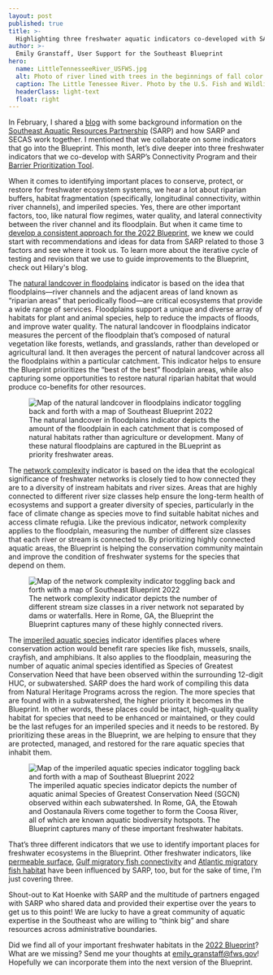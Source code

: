 ```yaml
---
layout: post
published: true
title: >-
  Highlighting three freshwater aquatic indicators co-developed with SARP
author: >-
  Emily Granstaff, User Support for the Southeast Blueprint
hero:
  name: LittleTennesseeRiver_USFWS.jpg
  alt: Photo of river lined with trees in the beginnings of fall color.
  caption: The Little Tenessee River. Photo by the U.S. Fish and Wildlife Service.
  headerClass: light-text
  float: right
---
```

In February, I shared a [blog](https://secassoutheast.org/2023/02/24/A-tale-of-two-partnerships-how-SARP-and-SECAS-work-together.html) with some background information on the [Southeast Aquatic Resources Partnership](https://southeastaquatics.net/) (SARP) and how SARP and SECAS work together. I mentioned that we collaborate on some indicators that go into the Blueprint. This month, let’s dive deeper into three freshwater indicators that we co-develop with SARP’s Connectivity Program and their [Barrier Prioritization Tool](https://connectivity.sarpdata.com/). <!--more-->

When it comes to identifying important places to conserve, protect, or restore for freshwater ecosystem systems, we hear a lot about riparian buffers, habitat fragmentation (specifically, longitudinal connectivity, within river channels), and imperiled species. Yes, there are other important factors, too, like natural flow regimes, water quality, and lateral connectivity between the river channel and its floodplain. But when it came time to [develop a consistent approach for the 2022 Blueprint](http://secassoutheast.org/2021/03/12/New-approach-to-Southeast-Blueprint-in-2022.html), we knew we could start with recommendations and ideas for data from SARP related to those 3 factors and see where it took us. To learn more about the iterative cycle of testing and revision that we use to guide improvements to the Blueprint, check out Hilary's blog.

The [natural landcover in floodplains](https://secas-fws.hub.arcgis.com/maps/fws::natural-landcover-in-floodplains-southeast-blueprint-indicator/explore) indicator is based on the idea that floodplains—river channels and the adjacent areas of land known as “riparian areas” that periodically flood—are critical ecosystems that provide a wide range of services. Floodplains support a unique and diverse array of habitats for plant and animal species, help to reduce the impacts of floods, and improve water quality. The natural landcover in floodplains indicator measures the percent of the floodplain that’s composed of natural vegetation like forests, wetlands, and grasslands, rather than developed or agricultural land. It then averages the percent of natural landcover across all the floodplains within a particular catchment. This indicator helps to ensure the Blueprint prioritizes the “best of the best” floodplain areas, while also capturing some opportunities to restore natural riparian habitat that would produce co-benefits for other resources.

<figure>
  <img src="{{site.baseurl}}/images/NaturalLCiFP_BP.gif" alt="Map of the natural landcover in floodplains indicator toggling back and forth with a map of Southeast Blueprint 2022"/>
  <figcaption>The natural landcover in floodplains indicator depicts the amount of the floodplain in each catchment that is composed of natural habitats rather than agriculture or development. Many of these natural floodplains are captured in the BLueprint as priority freshwater areas. </figcaption>
</figure>

The [network complexity](https://secas-fws.hub.arcgis.com/maps/fws::network-complexity-southeast-blueprint-indicator/explore) indicator is based on the idea that the ecological significance of freshwater networks is closely tied to how connected they are to a diversity of instream habitats and river sizes. Areas that are highly connected to different river size classes help ensure the long-term health of ecosystems and support a greater diversity of species, particularly in the face of climate change as species move to find suitable habitat niches and access climate refugia. Like the previous indicator, network complexity applies to the floodplain, measuring the number of different size classes that each river or stream is connected to. By prioritizing highly connected aquatic areas, the Blueprint is helping the conservation community maintain and improve the condition of freshwater systems for the species that depend on them.

<figure>
  <img src="{{site.baseurl}}/images/NetworkComplexity_BP.gif" alt="Map of the network complexity indicator toggling back and forth with a map of Southeast Blueprint 2022"/>
  <figcaption>The network complexity indicator depicts the number of different stream size classes in a river network not separated by dams or waterfalls. Here in Rome, GA, the Blueprint the Blueprint captures many of these highly connected rivers. </figcaption>
</figure>

The [imperiled aquatic species](https://secas-fws.hub.arcgis.com/maps/fws::imperiled-aquatic-species-southeast-blueprint-indicator/explore) indicator identifies places where conservation action would benefit rare species like fish, mussels, snails, crayfish, and amphibians. It also applies to the floodplain, measuring the number of aquatic animal species identified as Species of Greatest Conservation Need that have been observed within the surrounding 12-digit HUC, or subwatershed. SARP does the hard work of compiling this data from Natural Heritage Programs across the region. The more species that are found with in a subwatershed, the higher priority it becomes in the Blueprint. In other words, these places could be intact, high-quality quality habitat for species that need to be enhanced or maintained, or they could be the last refuges for an imperiled species and it needs to be restored. By prioritizing these areas in the Blueprint, we are helping to ensure that they are protected, managed, and restored for the rare aquatic species that inhabit them.

<figure>
  <img src="{{site.baseurl}}/images/ImperiledAquatic_BP.gif" alt="Map of the imperiled aquatic species indicator toggling back and forth with a map of Southeast Blueprint 2022"/>
  <figcaption>The imperiled aquatic species indicator depicts the number of aquatic animal Species of Greatest Conservation Need (SGCN) observed within each subwatershed. In Rome, GA, the Etowah and Oostanaula Rivers come together to form the Coosa River, all of which are known aquatic biodiversity hotspots. The Blueprint captures many of these important freshwater habitats. </figcaption>
</figure>

That’s three different indicators that we use to identify important places for freshwater ecosystems in the Blueprint. Other freshwater indicators, like [permeable surface](https://secas-fws.hub.arcgis.com/maps/fws::permeable-surface-southeast-blueprint-indicator/explore?location=32.513299%2C-88.840513%2C4.94), [Gulf migratory fish connectivity](https://secas-fws.hub.arcgis.com/maps/fws::gulf-migratory-fish-connectivity-southeast-blueprint-indicator/explore?location=29.809452%2C-84.845492%2C6.00) and [Atlantic migratory fish habitat](https://secas-fws.hub.arcgis.com/maps/fws::atlantic-migratory-fish-habitat-southeast-blueprint-indicator/explore?location=34.515204%2C-80.778177%2C5.92) have been influenced by SARP, too, but for the sake of time, I’m just covering three. 

Shout-out to Kat Hoenke with SARP and the multitude of partners engaged with SARP who shared data and provided their expertise over the years to get us to this point! We are lucky to have a great community of aquatic expertise in the Southeast who are willing to “think big” and share resources across administrative boundaries.

Did we find all of your important freshwater habitats in the [2022 Blueprint](https://blueprint.geoplatform.gov/southeast/)? What are we missing? Send me your thoughts at [emily_granstaff@fws.gov](mailto:emily_granstaff@fws.gov)! Hopefully we can incorporate them into the next version of the Blueprint.
